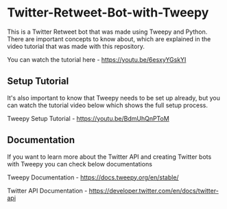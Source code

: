 # Twitter-Retweet-Bot-with-Tweepy

This is a Twitter Retweet bot that was made using Tweepy and Python. There are important concepts to know about, which are explained in the video tutorial that was made with this repository.

You can watch the tutorial here - https://youtu.be/6esxyYGskYI

Setup Tutorial
----
It's also important to know that Tweepy needs to be set up already, but you can watch the tutorial video below which shows the full setup process.

Tweepy Setup Tutorial - https://youtu.be/BdmUhQnPToM

Documentation
----
If you want to learn more about the Twitter API and creating Twitter bots with Tweepy you can check below documentations

Tweepy Documentation - https://docs.tweepy.org/en/stable/

Twitter API Documentation - https://developer.twitter.com/en/docs/twitter-api
